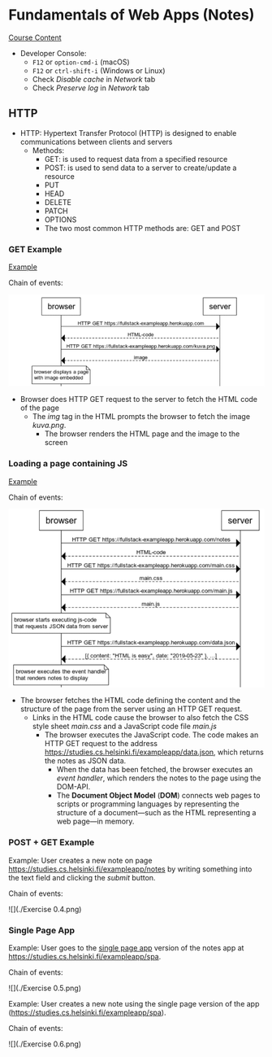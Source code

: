 # Fundamentals of Web Apps (Notes)

[Course Content](https://fullstackopen.com/en/part0/fundamentals_of_web_apps)

* Developer Console:
  * `F12` or `option-cmd-i` (macOS)
  * `F12` or `ctrl-shift-i` (Windows or Linux)
  * Check *Disable cache* in *Network* tab
  * Check *Preserve log* in *Network* tab

## HTTP

* HTTP: Hypertext Transfer Protocol (HTTP) is designed to enable communications between clients and servers
  * Methods: 
    * GET: is used to request data from a specified resource
    * POST: is used to send data to a server to create/update a resource
    * PUT
    * HEAD
    * DELETE
    * PATCH
    * OPTIONS
    * The two most common HTTP methods are: GET and POST

### GET Example

[Example](https://studies.cs.helsinki.fi/exampleapp/)

Chain of events:

![](./Images/HTTP-GET-example.png)

* Browser does HTTP GET request to the server to fetch the HTML code of the page
  * The *img* tag in the HTML prompts the browser to fetch the image *kuva.png*.
    * The browser renders the HTML page and the image to the screen

### Loading a page containing JS

[Example](https://studies.cs.helsinki.fi/exampleapp/notes)

Chain of events:

![](./Images/loading-a-page-containing-js.png)

- The browser fetches the HTML code defining the content and the structure of the page from the server using an HTTP GET request.
  - Links in the HTML code cause the browser to also fetch the CSS style sheet *main.css* and a JavaScript code file *main.js*
    - The browser executes the JavaScript code. The code makes an HTTP GET request to the address https://studies.cs.helsinki.fi/exampleapp/data.json, which returns the notes as JSON data.
      - When the data has been fetched, the browser executes an *event handler*, which renders the notes to the page using the DOM-API.
      - The **Document Object Model** (**DOM**) connects web pages to scripts or programming languages by representing the structure of a document—such as the HTML representing a web page—in memory.

### POST + GET Example

Example: User creates a new note on page https://studies.cs.helsinki.fi/exampleapp/notes by writing something into the text field and clicking the *submit* button.

Chain of events:

![](./Exercise 0.4.png)

### Single Page App

Example: User goes to the [single page app](https://fullstackopen.com/en/part0/fundamentals_of_web_apps#single-page-app) version of the notes app at https://studies.cs.helsinki.fi/exampleapp/spa.

Chain of events:

![](./Exercise 0.5.png)

Example: User creates a new note using the single page version of the app (https://studies.cs.helsinki.fi/exampleapp/spa).

Chain of events:

![](./Exercise 0.6.png)